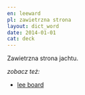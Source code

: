 ```yaml
---
en: leeward
pl: zawietrzna strona
layout: dict_word
date: 2014-01-01
cat: deck
---
```


Zawietrzna strona jachtu.

*zobacz też:*

* [lee board](/dict/l/lee-board.html)